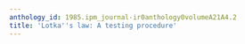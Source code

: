 ```yaml
---
anthology_id: 1985.ipm_journal-ir0anthology0volumeA21A4.2
title: 'Lotka''s law: A testing procedure'
---
```

